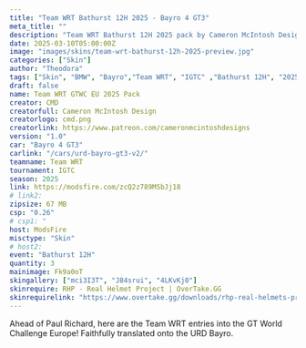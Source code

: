 ```yaml
---
title: "Team WRT Bathurst 12H 2025 - Bayro 4 GT3"
meta_title: ""
description: "Team WRT Bathurst 12H 2025 pack by Cameron McIntosh Design"
date: 2025-03-10T05:00:00Z
image: "images/skins/team-wrt-bathurst-12h-2025-preview.jpg"
categories: ["Skin"]
author: "Theodora"
tags: ["Skin", "BMW", "Bayro","Team WRT", "IGTC" ,"Bathurst 12H", "2025", "CMD"]
draft: false
name: Team WRT GTWC EU 2025 Pack
creator: CMD
creatorfull: Cameron McIntosh Design
creatorlogo: cmd.png
creatorlink: https://www.patreon.com/cameronmcintoshdesigns
version: "1.0"
car: "Bayro 4 GT3"
carlink: "/cars/urd-bayro-gt3-v2/"
teamname: Team WRT
tournament: IGTC
season: 2025 
link: https://modsfire.com/zcQ2z789MSbJj18
# link2:
zipsize: 67 MB
csp: "0.26"
# csp1: "
host: ModsFire
misctype: "Skin"
# host2:
event: "Bathurst 12H"
quantity: 3
mainimage: Fk9a0oT
skingallery: ["mci3I3T", "J84srui", "4LKvKj0"]
skinrequire: RHP - Real Helmet Project | OverTake.GG
skinrequirelink: "https://www.overtake.gg/downloads/rhp-real-helmets-project.75985/"
---
```


Ahead of Paul Richard, here are the Team WRT entries into the GT World Challenge Europe! Faithfully translated onto the URD Bayro.
